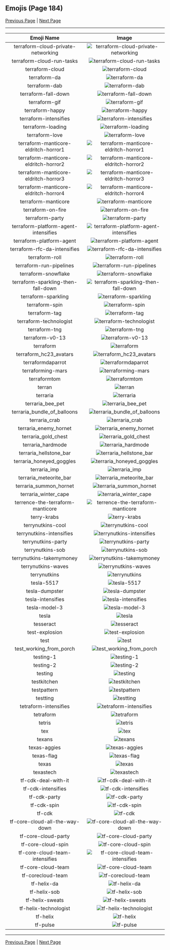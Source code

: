 
## Emojis (Page 184)

[Previous Page](/docs/hc/page-t-0183.md)
  | [Next Page](/docs/hc/page-t-0185.md)

<hr />

|Emoji Name|Image|
| :-: | :-: |
|terraform-cloud-private-networking| ![terraform-cloud-private-networking](/emojis/hc/terraform-cloud-private-networking.png)|
|terraform-cloud-run-tasks| ![terraform-cloud-run-tasks](/emojis/hc/terraform-cloud-run-tasks.gif)|
|terraform-cloud| ![terraform-cloud](/emojis/hc/terraform-cloud.png)|
|terraform-da| ![terraform-da](/emojis/hc/terraform-da.png)|
|terraform-dab| ![terraform-dab](/emojis/hc/terraform-dab.gif)|
|terraform-fall-down| ![terraform-fall-down](/emojis/hc/terraform-fall-down.gif)|
|terraform-gif| ![terraform-gif](/emojis/hc/terraform-gif.gif)|
|terraform-happy| ![terraform-happy](/emojis/hc/terraform-happy.png)|
|terraform-intensifies| ![terraform-intensifies](/emojis/hc/terraform-intensifies.gif)|
|terraform-loading| ![terraform-loading](/emojis/hc/terraform-loading.gif)|
|terraform-love| ![terraform-love](/emojis/hc/terraform-love.png)|
|terraform-manticore-eldritch-horror1| ![terraform-manticore-eldritch-horror1](/emojis/hc/terraform-manticore-eldritch-horror1.png)|
|terraform-manticore-eldritch-horror2| ![terraform-manticore-eldritch-horror2](/emojis/hc/terraform-manticore-eldritch-horror2.png)|
|terraform-manticore-eldritch-horror3| ![terraform-manticore-eldritch-horror3](/emojis/hc/terraform-manticore-eldritch-horror3.png)|
|terraform-manticore-eldritch-horror4| ![terraform-manticore-eldritch-horror4](/emojis/hc/terraform-manticore-eldritch-horror4.png)|
|terraform-manticore| ![terraform-manticore](/emojis/hc/terraform-manticore.png)|
|terraform-on-fire| ![terraform-on-fire](/emojis/hc/terraform-on-fire.gif)|
|terraform-party| ![terraform-party](/emojis/hc/terraform-party.gif)|
|terraform-platform-agent-intensifies| ![terraform-platform-agent-intensifies](/emojis/hc/terraform-platform-agent-intensifies.gif)|
|terraform-platform-agent| ![terraform-platform-agent](/emojis/hc/terraform-platform-agent.png)|
|terraform-rfc-da-intensifies| ![terraform-rfc-da-intensifies](/emojis/hc/terraform-rfc-da-intensifies.gif)|
|terraform-roll| ![terraform-roll](/emojis/hc/terraform-roll.gif)|
|terraform-run-pipelines| ![terraform-run-pipelines](/emojis/hc/terraform-run-pipelines.gif)|
|terraform-snowflake| ![terraform-snowflake](/emojis/hc/terraform-snowflake.png)|
|terraform-sparkling-then-fall-down| ![terraform-sparkling-then-fall-down](/emojis/hc/terraform-sparkling-then-fall-down.gif)|
|terraform-sparkling| ![terraform-sparkling](/emojis/hc/terraform-sparkling.gif)|
|terraform-spin| ![terraform-spin](/emojis/hc/terraform-spin.gif)|
|terraform-tag| ![terraform-tag](/emojis/hc/terraform-tag.png)|
|terraform-technologist| ![terraform-technologist](/emojis/hc/terraform-technologist.png)|
|terraform-tng| ![terraform-tng](/emojis/hc/terraform-tng.png)|
|terraform-v0-13| ![terraform-v0-13](/emojis/hc/terraform-v0-13.png)|
|terraform| ![terraform](/emojis/hc/terraform.png)|
|terraform_hc23_avatars| ![terraform_hc23_avatars](/emojis/hc/terraform_hc23_avatars.gif)|
|terraformdaparrot| ![terraformdaparrot](/emojis/hc/terraformdaparrot.gif)|
|terraforming-mars| ![terraforming-mars](/emojis/hc/terraforming-mars.jpg)|
|terraformtom| ![terraformtom](/emojis/hc/terraformtom.png)|
|terran| ![terran](/emojis/hc/terran.png)|
|terraria| ![terraria](/emojis/hc/terraria.png)|
|terraria_bee_pet| ![terraria_bee_pet](/emojis/hc/terraria_bee_pet.gif)|
|terraria_bundle_of_balloons| ![terraria_bundle_of_balloons](/emojis/hc/terraria_bundle_of_balloons.png)|
|terraria_crab| ![terraria_crab](/emojis/hc/terraria_crab.png)|
|terraria_enemy_hornet| ![terraria_enemy_hornet](/emojis/hc/terraria_enemy_hornet.png)|
|terraria_gold_chest| ![terraria_gold_chest](/emojis/hc/terraria_gold_chest.png)|
|terraria_hardmode| ![terraria_hardmode](/emojis/hc/terraria_hardmode.png)|
|terraria_hellstone_bar| ![terraria_hellstone_bar](/emojis/hc/terraria_hellstone_bar.png)|
|terraria_honeyed_goggles| ![terraria_honeyed_goggles](/emojis/hc/terraria_honeyed_goggles.png)|
|terraria_imp| ![terraria_imp](/emojis/hc/terraria_imp.gif)|
|terraria_meteorite_bar| ![terraria_meteorite_bar](/emojis/hc/terraria_meteorite_bar.png)|
|terraria_summon_hornet| ![terraria_summon_hornet](/emojis/hc/terraria_summon_hornet.gif)|
|terraria_winter_cape| ![terraria_winter_cape](/emojis/hc/terraria_winter_cape.png)|
|terrence-the-terraform-manticore| ![terrence-the-terraform-manticore](/emojis/hc/terrence-the-terraform-manticore.png)|
|terry-krabs| ![terry-krabs](/emojis/hc/terry-krabs.png)|
|terrynutkins-cool| ![terrynutkins-cool](/emojis/hc/terrynutkins-cool.png)|
|terrynutkins-intensifies| ![terrynutkins-intensifies](/emojis/hc/terrynutkins-intensifies.gif)|
|terrynutkins-party| ![terrynutkins-party](/emojis/hc/terrynutkins-party.gif)|
|terrynutkins-sob| ![terrynutkins-sob](/emojis/hc/terrynutkins-sob.png)|
|terrynutkins-takemymoney| ![terrynutkins-takemymoney](/emojis/hc/terrynutkins-takemymoney.png)|
|terrynutkins-waves| ![terrynutkins-waves](/emojis/hc/terrynutkins-waves.gif)|
|terrynutkins| ![terrynutkins](/emojis/hc/terrynutkins.png)|
|tesla-5517| ![tesla-5517](/emojis/hc/tesla-5517.png)|
|tesla-dumpster| ![tesla-dumpster](/emojis/hc/tesla-dumpster.png)|
|tesla-intensifies| ![tesla-intensifies](/emojis/hc/tesla-intensifies.gif)|
|tesla-model-3| ![tesla-model-3](/emojis/hc/tesla-model-3.png)|
|tesla| ![tesla](/emojis/hc/tesla.jpg)|
|tesseract| ![tesseract](/emojis/hc/tesseract.jpg)|
|test-explosion| ![test-explosion](/emojis/hc/test-explosion.gif)|
|test| ![test](/emojis/hc/test.gif)|
|test_working_from_porch| ![test_working_from_porch](/emojis/hc/test_working_from_porch.png)|
|testing-1| ![testing-1](/emojis/hc/testing-1.png)|
|testing-2| ![testing-2](/emojis/hc/testing-2.gif)|
|testing| ![testing](/emojis/hc/testing.png)|
|testkitchen| ![testkitchen](/emojis/hc/testkitchen.png)|
|testpattern| ![testpattern](/emojis/hc/testpattern.png)|
|testting| ![testting](/emojis/hc/testting.gif)|
|tetraform-intensifies| ![tetraform-intensifies](/emojis/hc/tetraform-intensifies.gif)|
|tetraform| ![tetraform](/emojis/hc/tetraform.png)|
|tetris| ![tetris](/emojis/hc/tetris.png)|
|tex| ![tex](/emojis/hc/tex.jpg)|
|texans| ![texans](/emojis/hc/texans.png)|
|texas-aggies| ![texas-aggies](/emojis/hc/texas-aggies.png)|
|texas-flag| ![texas-flag](/emojis/hc/texas-flag.png)|
|texas| ![texas](/emojis/hc/texas.jpg)|
|texastech| ![texastech](/emojis/hc/texastech.png)|
|tf-cdk-deal-with-it| ![tf-cdk-deal-with-it](/emojis/hc/tf-cdk-deal-with-it.gif)|
|tf-cdk-intensifies| ![tf-cdk-intensifies](/emojis/hc/tf-cdk-intensifies.gif)|
|tf-cdk-party| ![tf-cdk-party](/emojis/hc/tf-cdk-party.gif)|
|tf-cdk-spin| ![tf-cdk-spin](/emojis/hc/tf-cdk-spin.gif)|
|tf-cdk| ![tf-cdk](/emojis/hc/tf-cdk.png)|
|tf-core-cloud-all-the-way-down| ![tf-core-cloud-all-the-way-down](/emojis/hc/tf-core-cloud-all-the-way-down.gif)|
|tf-core-cloud-party| ![tf-core-cloud-party](/emojis/hc/tf-core-cloud-party.gif)|
|tf-core-cloud-spin| ![tf-core-cloud-spin](/emojis/hc/tf-core-cloud-spin.gif)|
|tf-core-cloud-team-intensifies| ![tf-core-cloud-team-intensifies](/emojis/hc/tf-core-cloud-team-intensifies.gif)|
|tf-core-cloud-team| ![tf-core-cloud-team](/emojis/hc/tf-core-cloud-team.png)|
|tf-corecloud-team| ![tf-corecloud-team](/emojis/hc/tf-corecloud-team.png)|
|tf-helix-da| ![tf-helix-da](/emojis/hc/tf-helix-da.png)|
|tf-helix-sob| ![tf-helix-sob](/emojis/hc/tf-helix-sob.png)|
|tf-helix-sweats| ![tf-helix-sweats](/emojis/hc/tf-helix-sweats.png)|
|tf-helix-technologist| ![tf-helix-technologist](/emojis/hc/tf-helix-technologist.png)|
|tf-helix| ![tf-helix](/emojis/hc/tf-helix.png)|
|tf-pulse| ![tf-pulse](/emojis/hc/tf-pulse.gif)|

<hr/>

[Previous Page](/docs/hc/page-t-0183.md)
  | [Next Page](/docs/hc/page-t-0185.md)